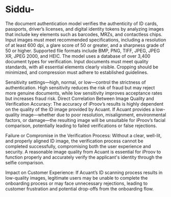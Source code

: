 # Siddu-
The document authentication model verifies the authenticity of ID cards, passports, driver’s licenses, and digital identity tokens by analyzing images that include key elements such as barcodes, MRZs, and contactless chips. Input images must meet recommended specifications, including a resolution of at least 600 dpi, a glare score of 50 or greater, and a sharpness grade of 50 or higher. Supported file formats include BMP, PNG, TIFF, JPEG, JPEG XR, JPEG 2000, and HEIC. The model uses a database of over 3,400 document types for verification. Input documents must meet quality standards, with all essential elements clearly visible. Cropping should be minimized, and compression must adhere to established guidelines.

Sensitivity settings—high, normal, or low—control the strictness of authentication. High sensitivity reduces the risk of fraud but may reject more genuine documents, while low sensitivity improves acceptance rates but increases fraud risk. 
Direct Correlation Between Image Quality and Verification Accuracy: The accuracy of iProov’s results is highly dependent on the quality of the ID image provided by Acuant. If Acuant provides a low-quality image—whether due to poor resolution, misalignment, environmental factors, or damage—the resulting image will be unsuitable for iProov’s facial comparison, potentially leading to failed verifications or false rejections.

Failure or Compromise in the Verification Process: Without a clear, well-lit, and properly aligned ID image, the verification process cannot be completed successfully, compromising both the user experience and security. A reasonable image quality from Acuant is essential for iProov to function properly and accurately verify the applicant's identity through the selfie comparison.

Impact on Customer Experience: If Acuant’s ID scanning process results in low-quality images, legitimate users may be unable to complete the onboarding process or may face unnecessary rejections, leading to customer frustration and potential drop-offs from the onboarding flow.
